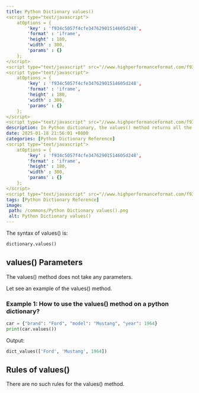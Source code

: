 ```yaml
---
title: Python Dictionary values()
<script type="text/javascript">
	atOptions = {
		'key' : 'f934c5057f4cfe34762901514605d248',
		'format' : 'iframe',
		'height' : 180,
		'width' : 300,
		'params' : {}
	};
</script>
<script type="text/javascript" src="//www.highperformanceformat.com/f934c5057f4cfe34762901514605d248/invoke.js"></script>
<script type="text/javascript">
	atOptions = {
		'key' : 'f934c5057f4cfe34762901514605d248',
		'format' : 'iframe',
		'height' : 180,
		'width' : 300,
		'params' : {}
	};
</script>
<script type="text/javascript" src="//www.highperformanceformat.com/f934c5057f4cfe34762901514605d248/invoke.js"></script>
description: In Python dictionary, the values() method returns all the values of a given dictionary inside a list..
date: 2025-01-18 21:56:01 +0800
categories: [Python Dictionary Reference]
<script type="text/javascript">
	atOptions = {
		'key' : 'f934c5057f4cfe34762901514605d248',
		'format' : 'iframe',
		'height' : 180,
		'width' : 300,
		'params' : {}
	};
</script>
<script type="text/javascript" src="//www.highperformanceformat.com/f934c5057f4cfe34762901514605d248/invoke.js"></script>
tags: [Python Dictionary Reference]
image:
 path: /commons/Python Dictionary values().png
 alt: Python Dictionary values()
---
```


The syntax of values() is:

```python
dictionary.values()

```

## values() Parameters

The values() method does not take any parameters.

Let see an example of the values() method.

### Example 1: How to use the values() method on a python dictionary?

```python
car = {"brand": "Ford", "model": "Mustang", "year": 1964}
print(car.values())

```

Output:

```python
dict_values(['Ford', 'Mustang', 1964])

```

## Rules of values()

There are no such rules for the values() method.